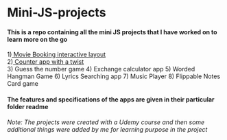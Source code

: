 # Mini-JS-projects
#### This is a repo containing all the mini JS projects that I have worked on to learn more on the go
1)<a href="https://github.com/gitit24x7/Mini-JS-projects/tree/main/Movie-Seats-Booking-App"> Movie Booking interactive layout </a><br>
2)<a href="https://github.com/gitit24x7/Mini-JS-projects/tree/main/counter%20app%20with%20a%20twist"> Counter app with a twist </a><br>
3) Guess the number game
4) Exchange calculator app
5) Worded Hangman Game
6) Lyrics Searching app
7) Music Player
8) Flippable Notes Card game 

 #### The features and specifications of the apps are given in their particular folder readme

<i>Note: The projects were created with a Udemy course and then some additional things were added by me for learning purpose in the project</i>
